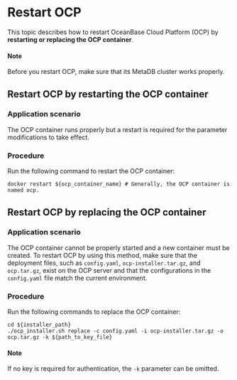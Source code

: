 # Restart OCP

This topic describes how to restart OceanBase Cloud Platform (OCP) by **restarting or replacing the OCP container**.

<main id="notice" type='explain'>
<h4>Note</h4>
Before you restart OCP, make sure that its MetaDB cluster works properly.
</main>

## Restart OCP by restarting the OCP container

### Application scenario

The OCP container runs properly but a restart is required for the parameter modifications to take effect.

### Procedure

Run the following command to restart the OCP container:

```shell
docker restart ${ocp_container_name} # Generally, the OCP container is named ocp.
```

## Restart OCP by replacing the OCP container

### Application scenario

The OCP container cannot be properly started and a new container must be created. To restart OCP by using this method, make sure that the deployment files, such as `config.yaml`, `ocp-installer.tar.gz`, and `ocp.tar.gz`, exist on the OCP server and that the configurations in the `config.yaml` file match the current environment.

### Procedure

Run the following commands to replace the OCP container:

```shell
cd ${installer_path}
./ocp_installer.sh replace -c config.yaml -i ocp-installer.tar.gz -o ocp.tar.gz -k ${path_to_key_file}
```

<main id="notice" type='explain'>
<h4>Note</h4>
If no key is required for authentication, the <code>-k</code> parameter can be omitted.
</main>

